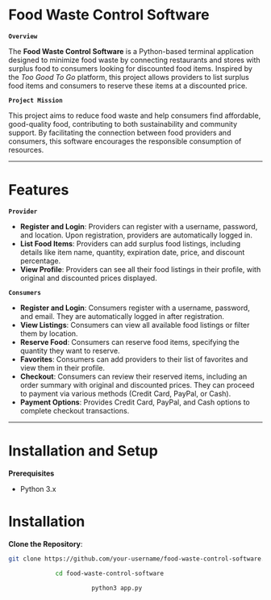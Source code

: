 # Food Waste Control Software

**`Overview`**

The **Food Waste Control Software** is a Python-based terminal application designed to minimize food waste by connecting restaurants and stores with surplus food to consumers looking for discounted food items. Inspired by the *Too Good To Go* platform, this project allows providers to list surplus food items and consumers to reserve these items at a discounted price.

**`Project Mission`**

This project aims to reduce food waste and help consumers find affordable, good-quality food, contributing to both sustainability and community support. By facilitating the connection between food providers and consumers, this software encourages the responsible consumption of resources.

---

# Features

**`Provider`**

- **Register and Login**: Providers can register with a username, password, and location. Upon registration, providers are automatically logged in.
- **List Food Items**: Providers can add surplus food listings, including details like item name, quantity, expiration date, price, and discount percentage.
- **View Profile**: Providers can see all their food listings in their profile, with original and discounted prices displayed.

**`Consumers`**

- **Register and Login**: Consumers register with a username, password, and email. They are automatically logged in after registration.
- **View Listings**: Consumers can view all available food listings or filter them by location.
- **Reserve Food**: Consumers can reserve food items, specifying the quantity they want to reserve.
- **Favorites**: Consumers can add providers to their list of favorites and view them in their profile.
- **Checkout**: Consumers can review their reserved items, including an order summary with original and discounted prices. They can proceed to payment via various methods (Credit Card, PayPal, or Cash).
- **Payment Options**: Provides Credit Card, PayPal, and Cash options to complete checkout transactions.

---

# Installation and Setup

**Prerequisites**
- Python 3.x

# Installation
 **Clone the Repository**:
   ```bash
   git clone https://github.com/your-username/food-waste-control-software.git

                cd food-waste-control-software

                          python3 app.py
